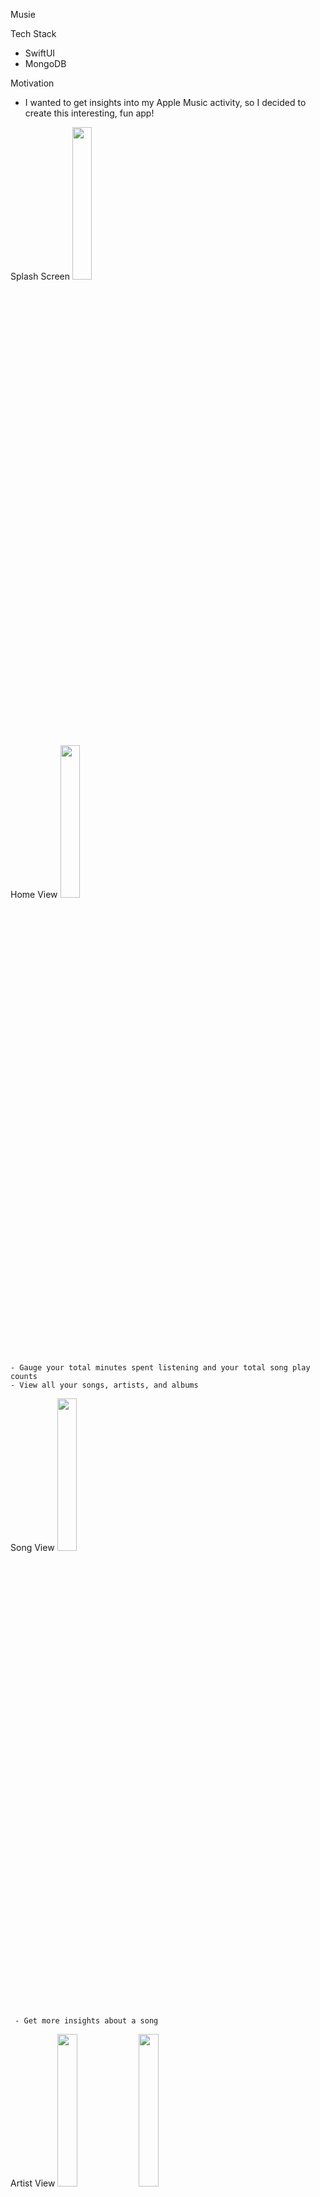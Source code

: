 Musie

Tech Stack
- SwiftUI
- MongoDB


Motivation
- I wanted to get insights into my Apple Music activity, so I decided to create this interesting, fun app!


<p align="middle">
  <p >
  Splash Screen
  <img src="https://github.com/patelarth0311/AMStats/assets/82795337/935b1b71-407a-45ce-838b-5380289f3e5b"  width="25%"/>
 
  <p>

  <p>
     Home View
     <img src="https://github.com/patelarth0311/AMStats/assets/82795337/9d85e5a5-ca9d-45eb-bdb2-386061ace4c5" width="25%" /> 

     
    - Gauge your total minutes spent listening and your total song play counts 
    - View all your songs, artists, and albums

  </p>
 

  <p>
     Song View
  <img src="https://github.com/patelarth0311/AMStats/assets/82795337/c1ae22dc-cb7c-4b57-ac60-5525d29c7d18" width="25%" />
   
     - Get more insights about a song
  </p>
</p>

<p align="middle">
  <p>
     Artist View
     <img src="https://github.com/patelarth0311/AMStats/assets/82795337/9171b889-9ce1-4f1e-8a51-edd6b2c34a0a" width="25%" />
     <img src="https://github.com/patelarth0311/AMStats/assets/82795337/322e9ae9-21ae-4862-a7fc-507968f0348b" width="25%" /> 
   
     - Get more insights about an artist
  </p>
   


 <p>
     Album View
     <img src="https://github.com/patelarth0311/AMStats/assets/82795337/dd9b178b-09a7-4199-9449-cfa1c7092173" width="25%" />
    
     - Get more insights about an album
  
 </p>
 

</p>

<p align="middle">
   <p>
      Insights View
     <img src="https://github.com/patelarth0311/AMStats/assets/82795337/ba237f39-9ad4-4a71-99f2-1a87c5b20f4d" width="25%" />
    
      - View the amount of different types of content you added throughout the year so far
    
   </p>
  
 <p>
    Graphics
    <img src="https://github.com/patelarth0311/AMStats/assets/82795337/f5f567a0-4911-4fea-8acf-94406ded7870" width="25%" /> 
    
     - View the amount of times you played a song and listened to a song over time. 
  
 </p>
 
</p>
